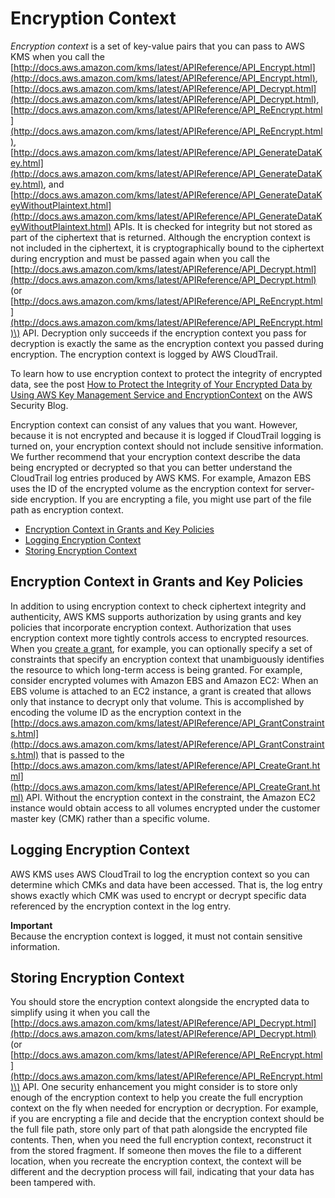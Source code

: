 # Encryption Context<a name="encryption-context"></a>

*Encryption context* is a set of key\-value pairs that you can pass to AWS KMS when you call the [http://docs.aws.amazon.com/kms/latest/APIReference/API_Encrypt.html](http://docs.aws.amazon.com/kms/latest/APIReference/API_Encrypt.html), [http://docs.aws.amazon.com/kms/latest/APIReference/API_Decrypt.html](http://docs.aws.amazon.com/kms/latest/APIReference/API_Decrypt.html), [http://docs.aws.amazon.com/kms/latest/APIReference/API_ReEncrypt.html](http://docs.aws.amazon.com/kms/latest/APIReference/API_ReEncrypt.html), [http://docs.aws.amazon.com/kms/latest/APIReference/API_GenerateDataKey.html](http://docs.aws.amazon.com/kms/latest/APIReference/API_GenerateDataKey.html), and [http://docs.aws.amazon.com/kms/latest/APIReference/API_GenerateDataKeyWithoutPlaintext.html](http://docs.aws.amazon.com/kms/latest/APIReference/API_GenerateDataKeyWithoutPlaintext.html) APIs\. It is checked for integrity but not stored as part of the ciphertext that is returned\. Although the encryption context is not included in the ciphertext, it is cryptographically bound to the ciphertext during encryption and must be passed again when you call the [http://docs.aws.amazon.com/kms/latest/APIReference/API_Decrypt.html](http://docs.aws.amazon.com/kms/latest/APIReference/API_Decrypt.html) \(or [http://docs.aws.amazon.com/kms/latest/APIReference/API_ReEncrypt.html](http://docs.aws.amazon.com/kms/latest/APIReference/API_ReEncrypt.html)\) API\. Decryption only succeeds if the encryption context you pass for decryption is exactly the same as the encryption context you passed during encryption\. The encryption context is logged by AWS CloudTrail\.

To learn how to use encryption context to protect the integrity of encrypted data, see the post [How to Protect the Integrity of Your Encrypted Data by Using AWS Key Management Service and EncryptionContext](https://aws.amazon.com/blogs/security/how-to-protect-the-integrity-of-your-encrypted-data-by-using-aws-key-management-service-and-encryptioncontext/) on the AWS Security Blog\.

Encryption context can consist of any values that you want\. However, because it is not encrypted and because it is logged if CloudTrail logging is turned on, your encryption context should not include sensitive information\. We further recommend that your encryption context describe the data being encrypted or decrypted so that you can better understand the CloudTrail log entries produced by AWS KMS\. For example, Amazon EBS uses the ID of the encrypted volume as the encryption context for server\-side encryption\. If you are encrypting a file, you might use part of the file path as encryption context\.


+ [Encryption Context in Grants and Key Policies](#encryption-context-authorization)
+ [Logging Encryption Context](#encryption-context-auditing)
+ [Storing Encryption Context](#encryption-context-storing)

## Encryption Context in Grants and Key Policies<a name="encryption-context-authorization"></a>

In addition to using encryption context to check ciphertext integrity and authenticity, AWS KMS supports authorization by using grants and key policies that incorporate encryption context\. Authorization that uses encryption context more tightly controls access to encrypted resources\. When you [create a grant](http://docs.aws.amazon.com/kms/latest/APIReference/API_CreateGrant.html), for example, you can optionally specify a set of constraints that specify an encryption context that unambiguously identifies the resource to which long\-term access is being granted\. For example, consider encrypted volumes with Amazon EBS and Amazon EC2: When an EBS volume is attached to an EC2 instance, a grant is created that allows only that instance to decrypt only that volume\. This is accomplished by encoding the volume ID as the encryption context in the [http://docs.aws.amazon.com/kms/latest/APIReference/API_GrantConstraints.html](http://docs.aws.amazon.com/kms/latest/APIReference/API_GrantConstraints.html) that is passed to the [http://docs.aws.amazon.com/kms/latest/APIReference/API_CreateGrant.html](http://docs.aws.amazon.com/kms/latest/APIReference/API_CreateGrant.html) API\. Without the encryption context in the constraint, the Amazon EC2 instance would obtain access to all volumes encrypted under the customer master key \(CMK\) rather than a specific volume\.

## Logging Encryption Context<a name="encryption-context-auditing"></a>

AWS KMS uses AWS CloudTrail to log the encryption context so you can determine which CMKs and data have been accessed\. That is, the log entry shows exactly which CMK was used to encrypt or decrypt specific data referenced by the encryption context in the log entry\.

**Important**  
Because the encryption context is logged, it must not contain sensitive information\.

## Storing Encryption Context<a name="encryption-context-storing"></a>

You should store the encryption context alongside the encrypted data to simplify using it when you call the [http://docs.aws.amazon.com/kms/latest/APIReference/API_Decrypt.html](http://docs.aws.amazon.com/kms/latest/APIReference/API_Decrypt.html) \(or [http://docs.aws.amazon.com/kms/latest/APIReference/API_ReEncrypt.html](http://docs.aws.amazon.com/kms/latest/APIReference/API_ReEncrypt.html)\) API\. One security enhancement you might consider is to store only enough of the encryption context to help you create the full encryption context on the fly when needed for encryption or decryption\. For example, if you are encrypting a file and decide that the encryption context should be the full file path, store only part of that path alongside the encrypted file contents\. Then, when you need the full encryption context, reconstruct it from the stored fragment\. If someone then moves the file to a different location, when you recreate the encryption context, the context will be different and the decryption process will fail, indicating that your data has been tampered with\.